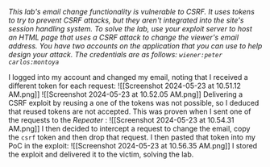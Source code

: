 *This lab's email change functionality is vulnerable to CSRF. It uses tokens to try to prevent CSRF attacks, but they aren't integrated into the site's session handling system.
To solve the lab, use your exploit server to host an HTML page that uses a CSRF attack to change the viewer's email address.
You have two accounts on the application that you can use to help design your attack. The credentials are as follows:
`wiener:peter`
`carlos:montoya`*

I logged into my account and changed my email, noting that I received a different token for each request:
![[Screenshot 2024-05-23 at 10.51.12 AM.png]]
![[Screenshot 2024-05-23 at 10.52.05 AM.png]]
Delivering a CSRF exploit by reusing a one of the tokens was not possible, so I deduced that reused tokens are not accepted. This was proven when I sent one of the requests to the *Repeater* :
![[Screenshot 2024-05-23 at 10.54.31 AM.png]]
I then decided to intercept a request to change the email, copy the `csrf` token and then drop that request. I then pasted that token into my PoC in the exploit:
![[Screenshot 2024-05-23 at 10.56.35 AM.png]]
I stored the exploit and delivered it to the victim, solving the lab. 
